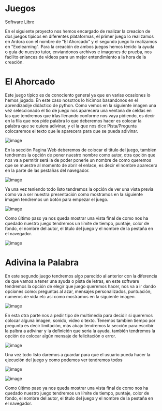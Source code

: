 # Juegos
Software Libre

En el siguiente proyecto nos hemos encargado de realizar la creacion de dos juegos tipicos en diferentes plataformas, el primer juego lo realizamos en Ardora con el nombre de "El Ahorcado" y el segundo juego lo realizamos en "Exelearning".
Para la creación de ambos juegos hemos tenido la ayuda o guía de nuestro tutor, enviandonos archivos e imagenes de prueba, nos facilito enlances de videos para un mejor entendimiento a la hora de la creación.

# El Ahorcado

Este juego típico es de conociento general ya que en varias ocasiones lo hemos jugado. En este caso nosotros lo hicimos basandonos en el aprendizadije didáctico de python.
Como vemos en la siguiente imagen una vez seleccionado el tio de juego nos aparecera una ventana de celdas en las que tendremos que irlas llenando conforme nos vaya pidiendo, es decir en la fila que nos pide palabra lo que deberemos hacer es colocar la palabra que se quiera adivinar, y el la que nos dice Pista/Pregunta colocaremos el texto que le aparecera para que se pueda adivinar.

![image](https://user-images.githubusercontent.com/100291279/155347311-64f1dfb7-67fa-42c5-ab58-a7eede73010e.png)


En la sección Pagina Web deberemos de colocar el titulo del juego, tambien tendremos la opción de poner nuestro nombre como autor, otra opción que nos va a permitir será la de poder ponerle un nombre de como queremos que se muestre al momento de abrir el enlace, es decir el nombre aparecera en la parte de las pestañas del navegador.

![image](https://user-images.githubusercontent.com/100291279/155348294-d2d022b4-ff77-49db-9da9-9337784a6e60.png)


Ya una vez teniendo todo listo tendremos la opción de ver una vista previa como va a ser nuestra presentación como mostramos en la siguiente imagen tendremos un botón para empezar el juego.

![image](https://user-images.githubusercontent.com/100291279/155348714-8115bf4e-aaed-455f-af23-ec2d2a768f15.png)


Como último paso ya nos queda mostrar una vista final de como nos ha quedado nuestro juego tendremos un límite de tiempo, puntaje, color de fondo, el nombre del autor, el título del juego y el nombre de la pestaña en el navegador.

![image](https://user-images.githubusercontent.com/100291279/155349181-d767c408-6fcf-42b9-ba4f-4425acccd470.png)

# Adivina la Palabra

En este segundo juego tendremos algo parecido al anterior con la diferencia de que vamos a tener una ayuda o pista de letras, en este software tendremos la opción de elegir que juego queremos hacer, nos va a ir dando opciones como: preguntas al azar, mensajes personalizados, puntuación, numeros de vida etc asi como mostramos en la siguiente imagen.

![image](https://user-images.githubusercontent.com/100291279/155350817-42d1ec6f-93d9-4bf3-8689-0602e2ef0799.png)


En esta otra parte nos a pedir tipo de multimedia para decidir si queremos colocar alguna imagen, sonido, video o texto. Tenemos tambien tiempo por pregunta es decir limitación, más abajo tendremos la sección para escribir la palbra a adivinar y la definición que seria la ayuda, también tendremos la opción de colocar algún mensaje de felicitación o error.

![image](https://user-images.githubusercontent.com/100291279/155351755-c915fbf1-5c9e-4235-903d-cda550412f1a.png)

Una vez todo listo daremos a guardar para que el usuario pueda hacer la ejecución del juego y como podemos ver tendremos todos

![image](https://user-images.githubusercontent.com/100291279/155352454-48b9d72b-a24d-426e-98ac-4752494cf0e4.png)











![image](https://user-images.githubusercontent.com/100291279/155352497-0806feb3-c7a0-47b6-8ea0-478ef5454d65.png)


Como último paso ya nos queda mostrar una vista final de como nos ha quedado nuestro juego tendremos un límite de tiempo, puntaje, color de fondo, el nombre del autor, el título del juego y el nombre de la pestaña en el navegador.
